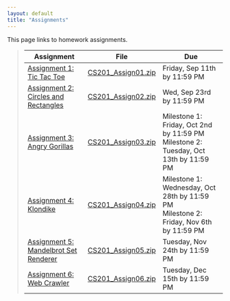 ```yaml
---
layout: default
title: "Assignments"
---
```


This page links to homework assignments.

> Assignment | File | Due
> ---------- | ---- | ---
> [Assignment 1: Tic Tac Toe](assign01.html) | [CS201\_Assign01.zip](CS201_Assign01.zip) | Friday, Sep 11th by 11:59 PM
> [Assignment 2: Circles and Rectangles](assign02.html) | [CS201\_Assign02.zip](CS201_Assign02.zip) | Wed, Sep 23rd by 11:59 PM
> [Assignment 3: Angry Gorillas](assign03.html) | [CS201\_Assign03.zip](CS201_Assign03.zip) | Milestone 1: Friday, Oct 2nd by 11:59 PM<br>Milestone 2: Tuesday, Oct 13th by 11:59 PM
> [Assignment 4: Klondike](assign04.html) | [CS201\_Assign04.zip](CS201_Assign04.zip) | Milestone 1: Wednesday, Oct 28th  by 11:59 PM<br>Milestone 2: Friday, Nov 6th by 11:59 PM
> [Assignment 5: Mandelbrot Set Renderer](assign05.html) | [CS201\_Assign05.zip](CS201_Assign05.zip) | Tuesday, Nov 24th by 11:59 PM
> [Assignment 6: Web Crawler](assign06.html) | [CS201\_Assign06.zip](CS201_Assign06.zip) | Tuesday, Dec 15th by 11:59 PM

